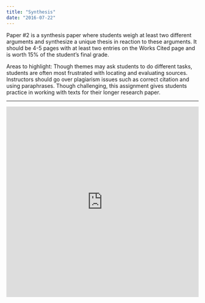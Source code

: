 ```yaml
---
title: "Synthesis"
date: "2016-07-22"
---
```


Paper #2 is a synthesis paper where students weigh at least two different arguments and synthesize a unique thesis in reaction to these arguments. It should be 4-5 pages with at least two entries on the Works Cited page and is worth 15% of the student’s final grade.

Areas to highlight: Though themes may ask students to do different tasks, students are often most frustrated with locating and evaluating sources. Instructors should go over plagiarism issues such as correct citation and using paraphrases. Though challenging, this assignment gives students practice in working with texts for their longer research paper.

* * *

<iframe src="https://app.box.com/embed_widget/s/bd5i9on9bqkn06p51qz4rmd7pyrzyluo?view=list&amp;sort=name&amp;direction=ASC&amp;theme=blue" width="100%" height="500" frameborder="0" allowfullscreen webkitallowfullscreen="" msallowfullscreen=""></iframe>
